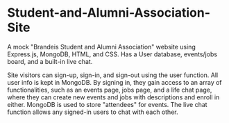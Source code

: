 # Student-and-Alumni-Association-Site
A mock "Brandeis Student and Alumni Association" website using Express.js, MongoDB, HTML, and CSS. Has a User database, events/jobs board, and a built-in live chat.

Site visitors can sign-up, sign-in, and sign-out using the user function. All user info is kept in MongoDB.
By signing in, they gain access to an array of functionalities, such as an events page, jobs page, and a life chat page, where they can create new events and jobs with descriptions and enroll in either. MongoDB is used to store "attendees" for events.
The live chat function allows any signed-in users to chat with each other.
